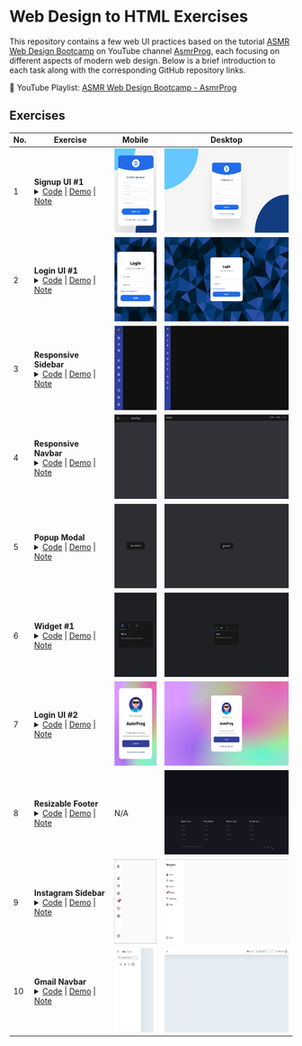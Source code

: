 # Web Design to HTML Exercises

This repository contains a few web UI practices based on the tutorial [ASMR Web Design Bootcamp](https://www.youtube.com/playlist?list=PLkC56g8fboI0QgD6VvH5TN0Nm1i5dVITH) on YouTube channel [AsmrProg](https://www.youtube.com/@AsmrProg), each focusing on different aspects of modern web design. Below is a brief introduction to each task along with the corresponding GitHub repository links.

🎥 YouTube Playlist: [ASMR Web Design Bootcamp - AsmrProg](https://www.youtube.com/playlist?list=PLkC56g8fboI0QgD6VvH5TN0Nm1i5dVITH)

## Exercises

| No. | Exercise                                                                                                                                                                                                                                                                                                                                                                                                                                                  | Mobile                                                                | Desktop                                                        |
| --- | --------------------------------------------------------------------------------------------------------------------------------------------------------------------------------------------------------------------------------------------------------------------------------------------------------------------------------------------------------------------------------------------------------------------------------------------------------- | --------------------------------------------------------------------- | -------------------------------------------------------------- |
| 1   | **Signup UI #1** <br/> <details><summary>[Code](/01-Signup/) \| [Demo](https://kris-lu-dev.github.io/ASMR-Web-Design-to-HTML-Exercises/01-Signup/) \| [Note]()</summary>Create a visually appealing and responsive signup page using CSS techniques such as **_grid layout, background animations, and element positioning with pseudo-elements_** like `::after` for additional design elements.</details>                                               | <img src="/01-Signup/Screenshot-mobile.png" height="150"/>            | <img src="/01-Signup/Screenshot.png" height="150"/>            |
| 2   | **Login UI #1** <br/> <details><summary> [Code](/02-Login-1/) \| [Demo](https://kris-lu-dev.github.io/ASMR-Web-Design-to-HTML-Exercises/02-Login-1/) \| [Note]() </summary>Create a visually appealing and responsive login page featuring smooth **_transitions and hover effects_**, as well as consistent and user-friendly form styling. </details>                                                                                                   | <img src="/02-Login-1/Screenshot-mobile.png" height="150"/>           | <img src="/02-Login-1/Screenshot.png" height="150"/>           |
| 3   | **Responsive Sidebar** <br/> <details><summary>[Code](/03-RWD-Sidebar/) \| [Demo](https://kris-lu-dev.github.io/ASMR-Web-Design-to-HTML-Exercises/03-RWD-Sidebar/) \| [Note]() </summary>Create a **_responsive sidebar that can be toggled open and closed using JavaScript and CSS transitions_**, styled buttons for a user-friendly interface, and integrated icons using **_Boxicons_** to enhance the visual appeal. </details>                     | <img src="/03-RWD-Sidebar/Screenshot-mobile.gif" height="150"/>       | <img src="/03-RWD-Sidebar/Screenshot.gif" height="150"/>       |
| 4   | **Responsive Navbar** <br/> <details><summary>[Code](/04-RWD-Navbar/) \| [Demo](https://kris-lu-dev.github.io/ASMR-Web-Design-to-HTML-Exercises/04-RWD-Navbar/) \| [Note]() </summary>Use CSS to style the navbar, buttons, and **_overlay with properties like `position`, `z-index`, `visibility`, `opacity`, and `transition` for smooth animations_**, and implemented JavaScript to toggle the menu's visibility, enhancing interactivity.</details> | <img src="/04-RWD-Navbar/Screenshot-mobile.gif" height="150"/>        | <img src="/04-RWD-Navbar/Screenshot.gif" height="150"/>        |
| 5   | **Popup Modal** <br/> <details><summary>[Code](/05-Popup-Modal/) \| [Demo](https://kris-lu-dev.github.io/ASMR-Web-Design-to-HTML-Exercises/05-Popup-Modal/) \| [Note]() </summary>Implement a popup modal **_using a JavaScript function (`toggleModal`) to toggle specific classes (`open` and `closed`)_** that control the visibility and opacity of the modal and its background. </details>                                                          | <img src="/05-Popup-Modal/Screenshot-mobile.gif" height="150"/>       | <img src="/05-Popup-Modal/Screenshot.gif" height="150"/>       |
| 6   | **Widget #1** <br/> <details><summary>[Code](/06-Widget/) \| [Demo](https://kris-lu-dev.github.io/ASMR-Web-Design-to-HTML-Exercises/06-Widget/) \| [Note]() </summary> **_Use HTML radio buttons and labels to create tabbed navigation_**, use **_CSS variables_** for consistent styling, and implement CSS transitions for smooth animations. </details>                                                                                               | <img src="/06-Widget/Screenshot-mobile.gif" height="150" />           | <img src="/06-Widget/Screenshot.gif" height="150"/>            |
| 7   | **Login UI #2** <br/> <details> <summary>[Code](/07-Login-2/) \| [Demo](https://kris-lu-dev.github.io/ASMR-Web-Design-to-HTML-Exercises/07-Login-2/) \| [Note]()</summary>Create a login UI, specifically focusing on **_styling input fields with hover and focus effects_**, and the CSS tip of using `background-image` with `radial-gradient` to **_create a dynamic and colorful background_**.</details>                                            | <img src="/07-Login-2/Screenshot-mobile.png" height="150"/>           | <img src="/07-Login-2/Screenshot.png" height="150"/>           |
| 8   | **Resizable Footer** <br/> <details><summary>[Code](/08-Resizable-Footer/) \| [Demo](https://kris-lu-dev.github.io/ASMR-Web-Design-to-HTML-Exercises/08-Resizable-Footer/) \| [Note]()</summary>Create a responsive footer using the **_CSS `resize` property_** for resizable containers, Flexbox and Grid layouts for flexible and efficient content organization, and integrating **_Remixicon_** for enhanced visual appeal. </details>               | N/A                                                                   | <img src="/08-Resizable-Footer/Screenshot.gif" height="150"/>  |
| 9   | **Instagram Sidebar** <br/> <details><summary>[Code](/09-Instagram-Sidebar/) \| [Demo](https://kris-lu-dev.github.io/ASMR-Web-Design-to-HTML-Exercises/09-Instagram-Sidebar/) \| [Note]()</summary>Create a responsive Instagram-style sidebar, utilize CSS Flexbox, specifically the **_`flex-grow` property, to control the size of sidebar items dynamically_**, and style a visually appealing badge on icons using CSS positioning.</details>        | <img src="/09-Instagram-Sidebar/Screenshot-mobile.png" height="150"/> | <img src="/09-Instagram-Sidebar/Screenshot.png" height="150"/> |
| 10  | **Gmail Navbar** <br/> <details><summary>[Code](/10-Gmail-Navbar/) \| [Demo](https://kris-lu-dev.github.io/ASMR-Web-Design-to-HTML-Exercises//10-Gmail-Navbar/) \| [Note]()</summary>Develop a responsive Gmail-style navbar with toggle functionality using simple JavaScript for smaller screens. Utilize CSS flexbox techniques extensively.</details>                                                                                                                                                                                                                                                | <img src="/10-Gmail-Navbar/Screenshot-mobile.png" height="150"/>      | <img src="/10-Gmail-Navbar/Screenshot.png" height="150"/>      |
